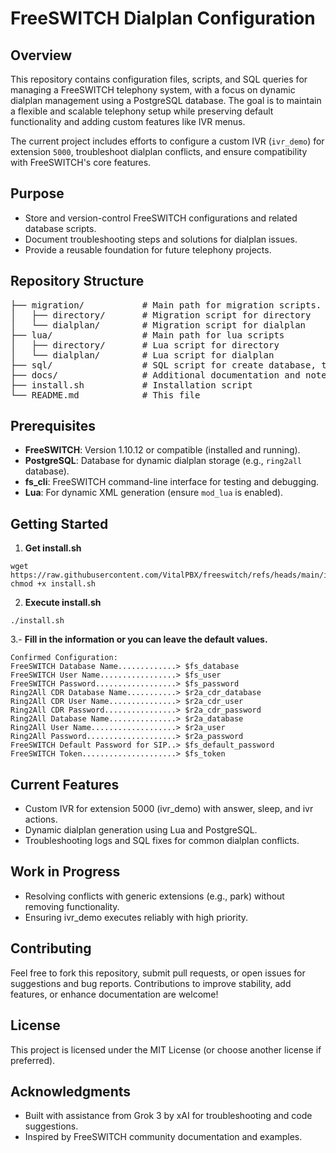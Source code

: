 # FreeSWITCH Dialplan Configuration

## Overview

This repository contains configuration files, scripts, and SQL queries for managing a FreeSWITCH telephony system, with a focus on dynamic dialplan management using a PostgreSQL database. The goal is to maintain a flexible and scalable telephony setup while preserving default functionality and adding custom features like IVR menus.

The current project includes efforts to configure a custom IVR (`ivr_demo`) for extension `5000`, troubleshoot dialplan conflicts, and ensure compatibility with FreeSWITCH's core features.

## Purpose

- Store and version-control FreeSWITCH configurations and related database scripts.
- Document troubleshooting steps and solutions for dialplan issues.
- Provide a reusable foundation for future telephony projects.

## Repository Structure

<pre>
├── migration/           # Main path for migration scripts.
│   ├── directory/       # Migration script for directory
│   └── dialplan/        # Migration script for dialplan
├── lua/                 # Main path for lua scripts
│   ├── directory/       # Lua script for directory
│   └── dialplan/        # Lua script for dialplan
├── sql/                 # SQL script for create database, tables and indixes
├── docs/                # Additional documentation and notes
├── install.sh           # Installation script
└── README.md            # This file
</pre>

## Prerequisites

- **FreeSWITCH**: Version 1.10.12 or compatible (installed and running).
- **PostgreSQL**: Database for dynamic dialplan storage (e.g., `ring2all` database).
- **fs_cli**: FreeSWITCH command-line interface for testing and debugging.
- **Lua**: For dynamic XML generation (ensure `mod_lua` is enabled).

## Getting Started

1. **Get install.sh**
```console
wget https://raw.githubusercontent.com/VitalPBX/freeswitch/refs/heads/main/install.sh
chmod +x install.sh
```
2. **Execute install.sh**
```console
./install.sh
```
3.- **Fill in the information or you can leave the default values.**
```console
Confirmed Configuration:
FreeSWITCH Database Name.............> $fs_database
FreeSWITCH User Name.................> $fs_user
FreeSWITCH Password..................> $fs_password
Ring2All CDR Database Name...........> $r2a_cdr_database
Ring2All CDR User Name...............> $r2a_cdr_user
Ring2All CDR Password................> $r2a_cdr_password
Ring2All Database Name...............> $r2a_database
Ring2All User Name...................> $r2a_user
Ring2All Password....................> $r2a_password
FreeSWITCH Default Password for SIP..> $fs_default_password
FreeSWITCH Token.....................> $fs_token
```
## Current Features
- Custom IVR for extension 5000 (ivr_demo) with answer, sleep, and ivr actions.
- Dynamic dialplan generation using Lua and PostgreSQL.
- Troubleshooting logs and SQL fixes for common dialplan conflicts.

## Work in Progress
- Resolving conflicts with generic extensions (e.g., park) without removing functionality.
- Ensuring ivr_demo executes reliably with high priority.

## Contributing
Feel free to fork this repository, submit pull requests, or open issues for suggestions and bug reports. Contributions to improve stability, add features, or enhance documentation are welcome!

## License
This project is licensed under the MIT License (or choose another license if preferred).

## Acknowledgments
- Built with assistance from Grok 3 by xAI for troubleshooting and code suggestions.
- Inspired by FreeSWITCH community documentation and examples.
